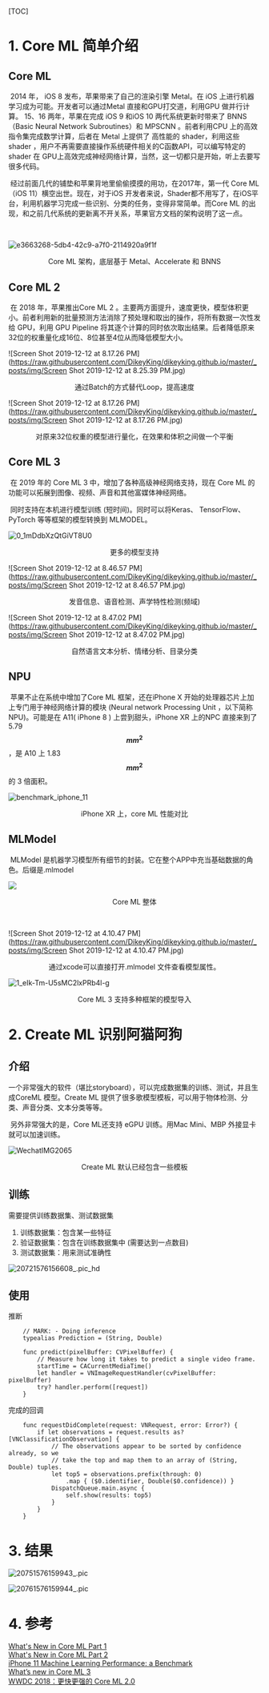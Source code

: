 # 

[TOC]

# 1. Core ML 简单介绍

## Core ML

​        2014 年， iOS 8 发布，苹果带来了自己的渲染引擎 Metal。在 iOS 上进行机器学习成为可能。开发者可以通过Metal 直接和GPU打交道，利用GPU 做并行计算。  15、16 两年，苹果在完成 iOS 9 和iOS 10 两代系统更新时带来了 BNNS （Basic Neural Network Subroutines）和 MPSCNN 。前者利用CPU 上的高效指令集完成数学计算，后者在 Metal 上提供了 高性能的 shader，利用这些 shader ，用户不再需要直接操作系统硬件相关的C函数API，可以编写特定的shader 在 GPU上高效完成神经网络计算，当然，这一切都只是开始，听上去要写很多代码。

​       经过前面几代的铺垫和苹果背地里偷偷摸摸的用功，在2017年，第一代 Core ML （iOS 11）横空出世。现在，对于iOS 开发者来说，Shader都不用写了，在iOS平台，利用机器学习完成一些识别、分类的任务，变得非常简单。而Core ML 的出现，和之前几代系统的更新离不开关系，苹果官方文档的架构说明了这一点。

​        

![e3663268-5db4-42c9-a7f0-2114920a9f1f](https://raw.githubusercontent.com/DikeyKing/dikeyking.github.io/master/_posts/img/e3663268-5db4-42c9-a7f0-2114920a9f1f.png)

<center>Core ML 架构，底层基于 Metal、Accelerate 和 BNNS </center>

## Core ML 2

​       在 2018 年，苹果推出Core ML 2 。主要两方面提升，速度更快，模型体积更小。前者利用新的批量预测方法消除了预处理和取出的操作，将所有数据一次性发给 GPU，利用 GPU Pipeline 将其逐个计算的同时依次取出结果。后者降低原来32位的权重量化成16位、8位甚至4位从而降低模型大小。


![Screen Shot 2019-12-12 at 8.17.26 PM](https://raw.githubusercontent.com/DikeyKing/dikeyking.github.io/master/_posts/img/Screen Shot 2019-12-12 at 8.25.39 PM.jpg)

<center> 通过Batch的方式替代Loop，提高速度 </center>

![Screen Shot 2019-12-12 at 8.17.26 PM](https://raw.githubusercontent.com/DikeyKing/dikeyking.github.io/master/_posts/img/Screen Shot 2019-12-12 at 8.17.26 PM.jpg)

<center> 对原来32位权重的模型进行量化，在效果和体积之间做一个平衡 </center>

## Core ML 3

​       在 2019 年的 Core ML 3 中，增加了各种高级神经网络支持，现在 Core ML 的功能可以拓展到图像、视频、声音和其他富媒体神经网络。

​      同时支持在本机进行模型训练 (短时间)。同时可以将Keras、 TensorFlow、PyTorch 等等框架的模型转换到 MLMODEL。

![0_1mDdbXzQtGiVT8U0](https://raw.githubusercontent.com/DikeyKing/dikeyking.github.io/master/_posts/img/0_1mDdbXzQtGiVT8U0.png)
<center> 更多的模型支持 </center>



![Screen Shot 2019-12-12 at 8.46.57 PM](https://raw.githubusercontent.com/DikeyKing/dikeyking.github.io/master/_posts/img/Screen Shot 2019-12-12 at 8.46.57 PM.jpg)
<center> 发音信息、语音检测、声学特性检测(频域) </center>



![Screen Shot 2019-12-12 at 8.47.02 PM](https://raw.githubusercontent.com/DikeyKing/dikeyking.github.io/master/_posts/img/Screen Shot 2019-12-12 at 8.47.02 PM.jpg)
<center> 自然语言文本分析、情绪分析、目录分类 </center>



## NPU

​        苹果不止在系统中增加了Core ML 框架，还在iPhone X 开始的处理器芯片上加上专门用于神经网络计算的模块 (Neural network Processing Unit ，以下简称NPU)。可能是在 A11( iPhone 8 ) 上尝到甜头，iPhone XR  上的NPC 直接来到了 5.79 **$$ mm^{2} $$** ，是 A10 上 1.83 **$$ mm^{2} $$**  的 3 倍面积。

![benchmark_iphone_11](https://raw.githubusercontent.com/DikeyKing/dikeyking.github.io/master/_posts/img/benchmark_iphone_11.jpg)
<center>iPhone XR 上，core ML 性能对比</center>



## MLModel

​        MLModel 是机器学习模型所有细节的封装。它在整个APP中充当基础数据的角色。后缀是.mlmodel 


![](https://raw.githubusercontent.com/DikeyKing/dikeyking.github.io/master/_posts/img/4b0ecf58-a51a-4bfa-a361-eb77e59ed76e.png)

<center>Core ML 整体</center>

​       

![Screen Shot 2019-12-12 at 4.10.47 PM](https://raw.githubusercontent.com/DikeyKing/dikeyking.github.io/master/_posts/img/Screen Shot 2019-12-12 at 4.10.47 PM.jpg)

<center> 通过xcode可以直接打开.mlmodel 文件查看模型属性。</center>

![1_eIk-Tm-U5sMC2lxPRb4l-g](https://raw.githubusercontent.com/DikeyKing/dikeyking.github.io/master/_posts/img/1_eIk-Tm-U5sMC2lxPRb4l-g.png)

<center>Core ML 3 支持多种框架的模型导入</center>

# 2. Create ML 识别阿猫阿狗

## 介绍

​      一个非常强大的软件（堪比storyboard），可以完成数据集的训练、测试，并且生成CoreML 模型。Create ML 提供了很多歌模型模板，可以用于物体检测、分类、声音分类、文本分类等等。

​      另外非常强大的是，Core ML还支持 eGPU 训练。用Mac Mini、MBP 外接显卡就可以加速训练。

![WechatIMG2065](https://raw.githubusercontent.com/DikeyKing/dikeyking.github.io/master/_posts/img/WechatIMG2065.png)
<center>Create ML 默认已经包含一些模板</center>

## 训练

需要提供训练数据集、测试数据集

1. 训练数据集：包含某一些特征
2. 验证数据集：包含在训练数据集中 (需要达到一点数目)
3. 测试数据集：用来测试准确性

![20721576156608_.pic_hd](https://raw.githubusercontent.com/DikeyKing/dikeyking.github.io/master/_posts/img/20721576156608.jpg)

## 使用


推断
```
    // MARK: - Doing inference
    typealias Prediction = (String, Double)
    
    func predict(pixelBuffer: CVPixelBuffer) {
        // Measure how long it takes to predict a single video frame.
        startTime = CACurrentMediaTime()
        let handler = VNImageRequestHandler(cvPixelBuffer: pixelBuffer)
        try? handler.perform([request])
    }
```

完成的回调

```
    func requestDidComplete(request: VNRequest, error: Error?) {
        if let observations = request.results as? [VNClassificationObservation] {
            // The observations appear to be sorted by confidence already, so we
            // take the top and map them to an array of (String, Double) tuples.
            let top5 = observations.prefix(through: 0)
                .map { ($0.identifier, Double($0.confidence)) }
            DispatchQueue.main.async {
                self.show(results: top5)
            }
        }
    }
```

# 3. 结果

![20751576159943_.pic](https://raw.githubusercontent.com/DikeyKing/dikeyking.github.io/master/_posts/img/20751576159943.jpg)

![20761576159944_.pic](https://raw.githubusercontent.com/DikeyKing/dikeyking.github.io/master/_posts/img/20761576159944.jpg)

# 4. 参考

[What's New in Core ML Part 1](https://developer.apple.com/videos/play/wwdc2018/708/> )  
[What's New in Core ML Part 2](https://developer.apple.com/videos/play/wwdc2018/709/> )  
[iPhone 11 Machine Learning Performance: a Benchmark](http://artizans.ai/posts/coreml-benchmark-on-iphone-11/)  
[What’s new in Core ML 3](https://heartbeat.fritz.ai/whats-new-in-core-ml-3-d108d352e50a/)  
[WWDC 2018：更快更强的 Core ML 2.0](https://juejin.im/post/5b255dba6fb9a00e43466121)  
